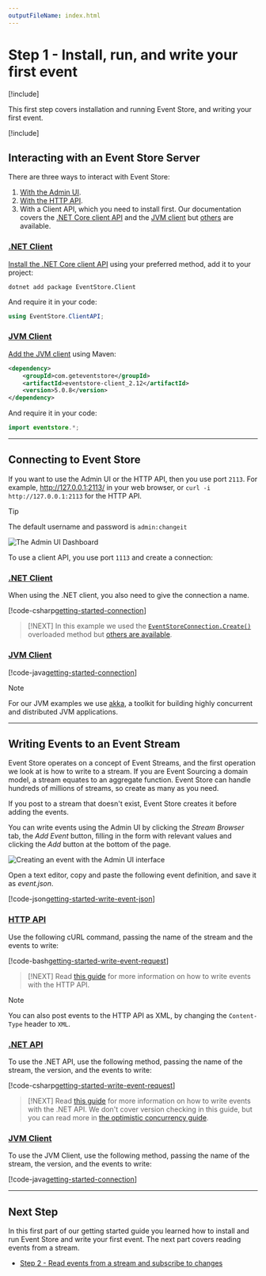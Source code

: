 ```yaml
---
outputFileName: index.html
---
```


# Step 1 - Install, run, and write your first event

[!include[<Getting Started Intro>](~/getting-started/_intro.md)]

This first step covers installation and running Event Store, and writing your first event.

[!include[<Getting Started Install and run>](~/partials/_install-run.md)]

## Interacting with an Event Store Server

There are three ways to interact with Event Store:

1.  [With the Admin UI](~/server/admin-ui.md).
2.  [With the HTTP API](~/http-api/index.md).
3.  With a Client API, which you need to install first. Our documentation covers the [.NET Core client API](~/dotnet-api/index.md) and the [JVM client](https://github.com/EventStore/EventStore.JVM) but [others](~/getting-started/which-api-sdk.md) are available.

### [.NET Client](#tab/tabid-dotnet-client)

[Install the .NET Core client API](https://www.nuget.org/packages/EventStore.ClientAPI.NetCore/) using your preferred method, add it to your project:

```shell
dotnet add package EventStore.Client
```

And require it in your code:

```csharp
using EventStore.ClientAPI;
```

### [JVM Client](#tab/tabid-jvm-client)

[Add the JVM client](https://github.com/EventStore/EventStore.JVM#setup) using Maven:

```xml
<dependency>
    <groupId>com.geteventstore</groupId>
    <artifactId>eventstore-client_2.12</artifactId>
    <version>5.0.8</version>
</dependency>
```

And require it in your code:

```java
import eventstore.*;
```

---

## Connecting to Event Store

If you want to use the Admin UI or the HTTP API, then you use port `2113`. For example, <http://127.0.0.1:2113/> in your web browser, or `curl -i http://127.0.0.1:2113` for the HTTP API.

> [!TIP]
> The default username and password is `admin:changeit`

![The Admin UI Dashboard](~/images/es-web-admin-dashboard.png)

To use a client API, you use port `1113` and create a connection:

### [.NET Client](#tab/tabid-dotnet-client-connect)

When using the .NET client, you also need to give the connection a name.

[!code-csharp[getting-started-connection](~/code-examples/dotnet-client/Program.cs?start=32&end=33)]

> [!NEXT]
> In this example we used the [`EventStoreConnection.Create()`](<#EventStore.ClientAPI.EventStoreConnection.Create(System.String,System.String)>) overloaded method but [others are available](#EventStore.ClientAPI.EventStoreConnection).

### [JVM Client](#tab/tabid-jvm-client-connect)

[!code-java[getting-started-connection](~/code-examples/jvm-client//WriteEventExample.java?start=17&end=22)]

> [!NOTE]
> For our JVM examples we use [akka](https://akka.io), a toolkit for building highly concurrent and distributed JVM applications.

---

## Writing Events to an Event Stream

Event Store operates on a concept of Event Streams, and the first operation we look at is how to write to a stream. If you are Event Sourcing a domain model, a stream equates to an aggregate function. Event Store can handle hundreds of millions of streams, so create as many as you need.

If you post to a stream that doesn't exist, Event Store creates it before adding the events.

You can write events using the Admin UI by clicking the _Stream Browser_ tab, the _Add Event_ button, filling in the form with relevant values and clicking the _Add_ button at the bottom of the page.

![Creating an event with the Admin UI interface](~/images/getting-started-add-event.gif)

Open a text editor, copy and paste the following event definition, and save it as _event.json_.

[!code-json[getting-started-write-event-json](~/code-examples/getting-started/event.json "The contents of event.json")]

### [HTTP API](#tab/tabid-4)

Use the following cURL command, passing the name of the stream and the events to write:

[!code-bash[getting-started-write-event-request](~/code-examples/getting-started/write-event.sh?start=1&end=1)]

> [!NEXT]
> Read [this guide](~/http-api/creating-writing-a-stream.md) for more information on how to write events with the HTTP API.

> [!NOTE]
> You can also post events to the HTTP API as XML, by changing the `Content-Type` header to `XML`.

### [.NET API](#tab/tabid-5)

To use the .NET API, use the following method, passing the name of the stream, the version, and the events to write:

[!code-csharp[getting-started-write-event-request](~/code-examples/dotnet-client/Program.cs?range=95)]

> [!NEXT]
> Read [this guide](~/http-api/creating-writing-a-stream.md) for more information on how to write events with the .NET API. We don't cover version checking in this guide, but you can read more in [the optimistic concurrency guide](~/dotnet-api/optimistic-concurrency-and-idempotence.md).

### [JVM Client](#tab/tabid-6)

To use the JVM Client, use the following method, passing the name of the stream, the version, and the events to write:

[!code-java[getting-started-connection](~/code-examples/jvm-client/WriteEventExample.java?start=23&end=36)]

---

## Next Step

In this first part of our getting started guide you learned how to install and run Event Store and write your first event. The next part covers reading events from a stream.

- [Step 2 - Read events from a stream and subscribe to changes](~/getting-started/reading-subscribing-events.md)
